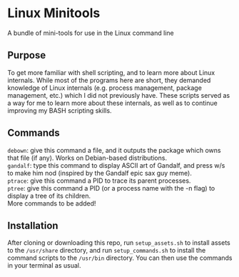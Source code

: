 # Linux Minitools
A bundle of mini-tools for use in the Linux command line
## Purpose
To get more familiar with shell scripting, and to learn more about Linux internals. While most of the programs here are short, they demanded knowledge of Linux internals (e.g. process management, package management, etc.) which I did not previously have. These scripts served as a way for me to learn more about these internals, as well as to continue improving my BASH scripting skills.
## Commands
`debown`: give this command a file, and it outputs the package which owns that file (if any). Works on Debian-based distributions.\
`gandalf`: type this command to display ASCII art of Gandalf, and press w/s to make him nod (inspired by the Gandalf epic sax guy meme).\
`ptrace`: give this command a PID to trace its parent processes.\
`ptree`: give this command a PID (or a process name with the -n flag) to display a tree of its children.\
More commands to be added!
## Installation
After cloning or downloading this repo, run `setup_assets.sh` to install assets to the `/usr/share` directory, and run `setup_commands.sh` to install the command scripts to the `/usr/bin` directory. You can then use the commands in your terminal as usual.
